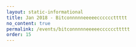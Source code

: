 ```yaml
---
layout: static-informational
title: Jan 2018 - Bitconnnnneeeeeccccccttttt
no_content: true
permalink: /events/bitconnnnneeeeeccccccttttt
order: 15
---
```

